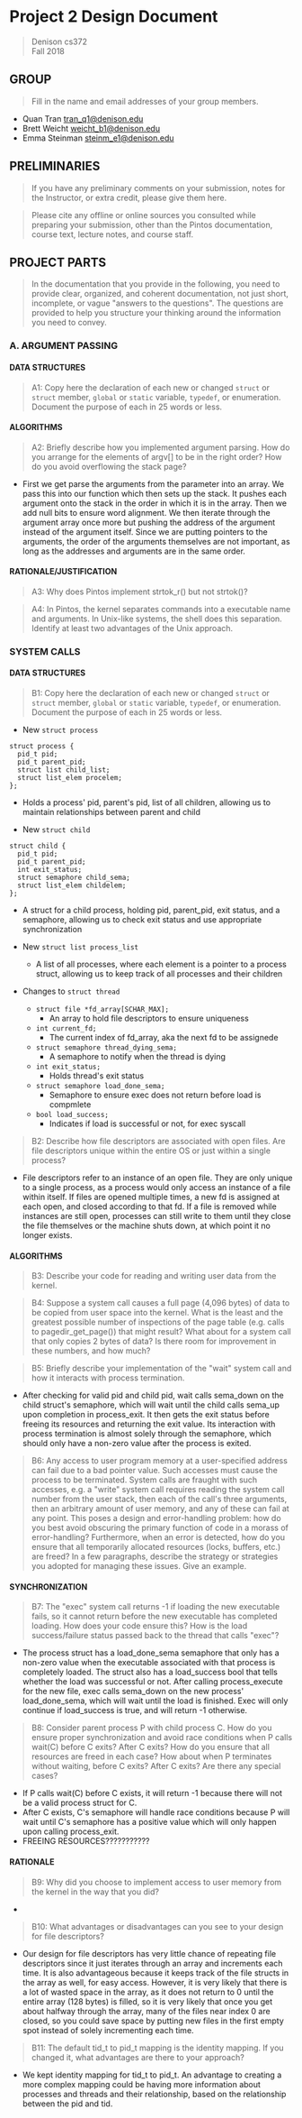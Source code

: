# Project 2 Design Document

> Denison cs372  
> Fall 2018

## GROUP

> Fill in the name and email addresses of your group members.

- Quan Tran <tran_q1@denison.edu>
- Brett Weicht <weicht_b1@denison.edu>
- Emma Steinman <steinm_e1@denison.edu>

## PRELIMINARIES

> If you have any preliminary comments on your submission, notes for the
> Instructor, or extra credit, please give them here.

> Please cite any offline or online sources you consulted while
> preparing your submission, other than the Pintos documentation, course
> text, lecture notes, and course staff.

## PROJECT PARTS

> In the documentation that you provide in the following, you need to provide clear, organized, and coherent documentation, not just short, incomplete, or vague "answers to the questions".  The questions are provided to help you structure your thinking around the information you need to convey.

### A. ARGUMENT PASSING  

#### DATA STRUCTURES

> A1: Copy here the declaration of each new or changed `struct` or
> `struct` member, `global` or `static` variable, `typedef`, or
> enumeration.  Document the purpose of each in 25 words or less.



#### ALGORITHMS

> A2: Briefly describe how you implemented argument parsing.  How do
> you arrange for the elements of argv[] to be in the right order?
> How do you avoid overflowing the stack page?

  * First we get parse the arguments from the parameter into an array. We pass this into our function which then sets up the stack. It pushes each argument onto the stack in the order in which it is in the array. Then we add null bits to ensure word alignment. We then iterate through the argument array once more but pushing the address of the argument instead of the argument itself. Since we are putting pointers to the arguments, the order of the arguments themselves are not important, as long as the addresses and arguments are in the same order.

#### RATIONALE/JUSTIFICATION

> A3: Why does Pintos implement strtok_r() but not strtok()?

> A4: In Pintos, the kernel separates commands into a executable name
> and arguments.  In Unix-like systems, the shell does this
> separation.  Identify at least two advantages of the Unix approach.

### SYSTEM CALLS

#### DATA STRUCTURES

> B1: Copy here the declaration of each new or changed `struct` or
> `struct` member, `global` or `static` variable, `typedef`, or
> enumeration.  Document the purpose of each in 25 words or less.

* New `struct process`
```
struct process {
  pid_t pid;
  pid_t parent_pid;
  struct list child_list;
  struct list_elem procelem;
};
```
  * Holds a process' pid, parent's pid, list of all children, allowing us to maintain relationships between parent and child

* New `struct child`
```
struct child {
  pid_t pid;
  pid_t parent_pid;
  int exit_status;
  struct semaphore child_sema;
  struct list_elem childelem;
};
```
  * A struct for a child process, holding pid, parent_pid, exit status, and a semaphore, allowing us to check exit status and use appropriate synchronization

* New `struct list process_list`
  * A list of all processes, where each element is a pointer to a process struct, allowing us to keep track of all processes and their children

* Changes to `struct thread`
  * `struct file *fd_array[SCHAR_MAX];`
    * An array to hold file descriptors to ensure uniqueness
  * `int current_fd;`
    * The current index of fd_array, aka the next fd to be assignede
  * `struct semaphore thread_dying_sema;`
    * A semaphore to notify when the thread is dying
  * `int exit_status;`
    * Holds thread's exit status
  * `struct semaphore load_done_sema;`
    * Semaphore to ensure exec does not return before load is compmlete
  * `bool load_success;`
    * Indicates if load is successful or not, for exec syscall


> B2: Describe how file descriptors are associated with open files.
> Are file descriptors unique within the entire OS or just within a
> single process?

  * File descriptors refer to an instance of an open file. They are only unique to a single process, as a process would only access an instance of a file within itself. If files are opened multiple times, a new fd is assigned at each open, and closed according to that fd. If a file is removed while instances are still open, processes can still write to them until they close the file themselves or the machine shuts down, at which point it no longer exists.

#### ALGORITHMS

> B3: Describe your code for reading and writing user data from the
> kernel.

> B4: Suppose a system call causes a full page (4,096 bytes) of data
> to be copied from user space into the kernel.  What is the least
> and the greatest possible number of inspections of the page table
> (e.g. calls to pagedir_get_page()) that might result?  What about
> for a system call that only copies 2 bytes of data?  Is there room
> for improvement in these numbers, and how much?

> B5: Briefly describe your implementation of the "wait" system call
> and how it interacts with process termination.

  * After checking for valid pid and child pid, wait calls sema_down on the child struct's semaphore, which will wait until the child calls sema_up upon completion in process_exit. It then gets the exit status before freeing its resources and returning the exit value. Its interaction with process termination is almost solely through the semaphore, which should only have a non-zero value after the process is exited.

> B6: Any access to user program memory at a user-specified address
> can fail due to a bad pointer value.  Such accesses must cause the
> process to be terminated.  System calls are fraught with such
> accesses, e.g. a "write" system call requires reading the system
> call number from the user stack, then each of the call's three
> arguments, then an arbitrary amount of user memory, and any of
> these can fail at any point.  This poses a design and
> error-handling problem: how do you best avoid obscuring the primary
> function of code in a morass of error-handling?  Furthermore, when
> an error is detected, how do you ensure that all temporarily
> allocated resources (locks, buffers, etc.) are freed?  In a few
> paragraphs, describe the strategy or strategies you adopted for
> managing these issues.  Give an example.

#### SYNCHRONIZATION

> B7: The "exec" system call returns -1 if loading the new executable
> fails, so it cannot return before the new executable has completed
> loading.  How does your code ensure this?  How is the load
> success/failure status passed back to the thread that calls "exec"?

  * The process struct has a load_done_sema semaphore that only has a non-zero value when the executable associated with that process is completely loaded. The struct also has a load_success bool that tells whether the load was successful or not. After calling process_execute for the new file, exec calls sema_down on the new process' load_done_sema, which will wait until the load is finished. Exec will only continue if load_success is true, and will return -1 otherwise.

> B8: Consider parent process P with child process C.  How do you
> ensure proper synchronization and avoid race conditions when P
> calls wait(C) before C exits?  After C exits?  How do you ensure
> that all resources are freed in each case?  How about when P
> terminates without waiting, before C exits?  After C exits?  Are
> there any special cases?

  * If P calls wait(C) before C exists, it will return -1 because there will not be a valid process struct for C.
  * After C exists, C's semaphore will handle race conditions because P will wait until C's semaphore has a positive value which will only happen upon calling process_exit.
  * FREEING RESOURCES???????????

#### RATIONALE

> B9: Why did you choose to implement access to user memory from the
> kernel in the way that you did?

  *

> B10: What advantages or disadvantages can you see to your design
> for file descriptors?

  * Our design for file descriptors has very little chance of repeating file descriptors since it just iterates through an array and increments each time. It is also advantageous because it keeps track of the file structs in the array as well, for easy access. However, it is very likely that there is a lot of wasted space in the array, as it does not return to 0 until the entire array (128 bytes) is filled, so it is very likely that once you get about halfway through the array, many of the files near index 0 are closed, so you could save space by putting new files in the first empty spot instead of solely incrementing each time.

> B11: The default tid_t to pid_t mapping is the identity mapping.
> If you changed it, what advantages are there to your approach?

  * We kept identity mapping for tid_t to pid_t. An advantage to creating a more complex mapping could be having more information about processes and threads and their relationship, based on the relationship between the pid and tid.
